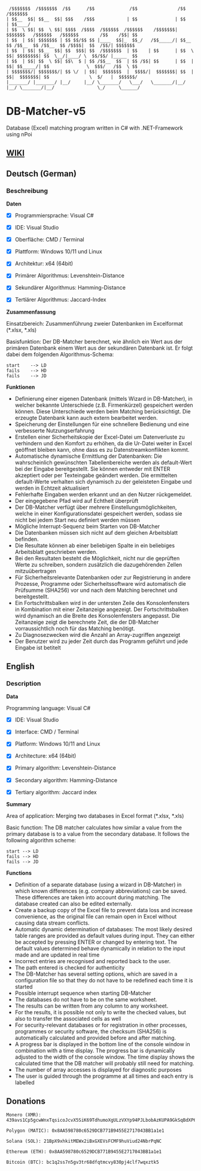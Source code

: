 ```
 /$$$$$$$  /$$$$$$$  /$$      /$$             /$$               /$$                                            /$$$$$$$ 
| $$__  $$| $$__  $$| $$$    /$$$            | $$              | $$                                           | $$____/ 
| $$  \ $$| $$  \ $$| $$$$  /$$$$  /$$$$$$  /$$$$$$    /$$$$$$$| $$$$$$$   /$$$$$$   /$$$$$$        /$$    /$$| $$      
| $$  | $$| $$$$$$$ | $$ $$/$$ $$ |____  $$|_  $$_/   /$$_____/| $$__  $$ /$$__  $$ /$$__  $$ /$$$$|  $$  /$$/| $$$$$$$ 
| $$  | $$| $$__  $$| $$  $$$| $$  /$$$$$$$  | $$    | $$      | $$  \ $$| $$$$$$$$| $$  \__/|____/ \  $$/$$/ |_____  $$
| $$  | $$| $$  \ $$| $$\  $ | $$ /$$__  $$  | $$ /$$| $$      | $$  | $$| $$_____/| $$              \  $$$/   /$$  \ $$
| $$$$$$$/| $$$$$$$/| $$ \/  | $$|  $$$$$$$  |  $$$$/|  $$$$$$$| $$  | $$|  $$$$$$$| $$               \  $/   |  $$$$$$/
|_______/ |_______/ |__/     |__/ \_______/   \___/   \_______/|__/  |__/ \_______/|__/                \_/     \______/
```

# DB-Matcher-v5
Database (Excel) matching program written in C# with .NET-Framework using nPoi

## [WIKI](https://github.com/FaolanBig/DB-Matcher-v5/wiki)

## Deutsch (German)

### Beschreibung

**Daten**

- [x] Programmiersprache:	Visual C#

- [x] IDE:				Visual Studio

- [x] Oberfläche:			CMD / Terminal

- [x] Plattform:			Windows 10/11 und Linux

- [x] Architektur:			x64 (64bit)

- [x] Primärer Algorithmus:     Levenshtein-Distance

- [x] Sekundärer Algorithmus:	Hamming-Distance

- [x] Tertiärer Algorithmus:	Jaccard-Index

**Zusammenfassung**

Einsatzbereich:     Zusammenführung zweier Datenbanken im Excelformat (*.xlsx, *.xls)

Basisfunktion:		Der DB-Matcher berechnet, wie ähnlich ein Wert aus der primären Datenbank einem Wert aus der sekundären Datenbank ist. Er folgt dabei dem folgenden Algorithmus-Schema: 

    start    --> LD
    fails    --> HD
    fails    --> JD


**Funktionen**

-	Definierung einer eigenen Datenbank (mittels Wizard in DB-Matcher), in welcher bekannte Unterschiede (z.B. Firmenkürzel) gespeichert werden können. Diese Unterschiede werden beim Matching berücksichtigt. Die erzeugte Datenbank kann auch extern bearbeitet werden. 
-   Speicherung der Einstellungen für eine schnellere Bedienung und eine verbesserte Nutzungserfahrung
-	Erstellen einer Sicherheitskopie der Excel-Datei um Datenverluste zu verhindern und den Komfort zu erhöhen, da die Ur-Datei weiter in Excel geöffnet bleiben kann, ohne dass es zu Datenstreamkonflikten kommt.
-	Automatische dynamische Ermittlung der Datenbanken: Die wahrscheinlich gewünschten Tabellenbereiche werden als default-Wert bei der Eingabe bereitgestellt. Sie können entweder mit ENTER akzeptiert oder per Texteingabe geändert werden. Die ermittelten default-Werte verhalten sich dynamisch zu der geleisteten Eingabe und werden in Echtzeit aktualisiert
-	Fehlerhafte Eingaben werden erkannt und an den Nutzer rückgemeldet.
-	Der eingegebene Pfad wird auf Echtheit überprüft
-	Der DB-Matcher verfügt über mehrere Einstellungsmöglichkeiten, welche in einer Konfigurationsdatei  gespeichert werden, sodass sie nicht bei jedem Start neu definiert werden müssen
-	Mögliche Interrupt-Sequenz beim Starten von DB-Matcher
-	Die Datenbanken müssen sich nicht auf dem gleichen Arbeitsblatt befinden. 
-	Die Resultate können ab einer beliebigen Spalte in ein beliebiges Arbeitsblatt geschrieben werden.
-	Bei den Resultaten besteht die Möglichkeit, nicht nur die geprüften Werte zu schreiben, sondern zusätzlich die dazugehörenden Zellen mitzuübertragen
-	Für Sicherheitsrelevante Datenbanken oder zur Registrierung in andere Prozesse, Programme oder Sicherheitssoftware wird automatisch die Prüfsumme (SHA256) vor und nach dem Matching berechnet und bereitgestellt. 
-	Ein Fortschrittsbalken wird in der untersten Zeile des Konsolenfensters in Kombination mit einer Zeitanzeige angezeigt. Der Fortschrittsbalken wird dynamisch an die Breite des Konsolenfensters angepasst. Die Zeitanzeige zeigt die berechnete Zeit, die der DB-Matcher vorraussichtlich noch für das Matching benötigt.
-	Zu Diagnosezwecken wird die Anzahl an Array-zugriffen angezeigt
-	Der Benutzer wird zu jeder Zeit durch das Programm geführt und jede Eingabe ist betitelt


## English 

### Description

**Data**

Programming language: Visual C#

- [x] IDE: Visual Studio

- [x] Interface: CMD / Terminal

- [x] Platform: Windows 10/11 and Linux

- [x] Architecture: x64 (64bit)

- [x] Primary algorithm:      Levenshtein-Distance

- [x] Secondary algorithm:    Hamming-Distance

- [x] Tertiary algorithm:     Jaccard index

**Summary**

Area of application: Merging two databases in Excel format (*.xlsx, *.xls)

Basic function:     The DB matcher calculates how similar a value from the primary database is to a value from the secondary database. It follows the following algorithm scheme: 

    start --> LD
    fails --> HD
    fails --> JD

**Functions**

- Definition of a separate database (using a wizard in DB-Matcher) in which known differences (e.g. company abbreviations) can be saved. These differences are taken into account during matching. The database created can also be edited externally. 
- Create a backup copy of the Excel file to prevent data loss and increase convenience, as the original file can remain open in Excel without causing data stream conflicts.
- Automatic dynamic determination of databases: The most likely desired table ranges are provided as default values during input. They can either be accepted by pressing ENTER or changed by entering text. The default values determined behave dynamically in relation to the input made and are updated in real time
- Incorrect entries are recognised and reported back to the user.
- The path entered is checked for authenticity
- The DB-Matcher has several setting options, which are saved in a configuration file so that they do not have to be redefined each time it is started
- Possible interrupt sequence when starting DB-Matcher
- The databases do not have to be on the same worksheet. 
- The results can be written from any column to any worksheet.
- For the results, it is possible not only to write the checked values, but also to transfer the associated cells as well
- For security-relevant databases or for registration in other processes, programmes or security software, the checksum (SHA256) is automatically calculated and provided before and after matching. 
- A progress bar is displayed in the bottom line of the console window in combination with a time display. The progress bar is dynamically adjusted to the width of the console window. The time display shows the calculated time that the DB matcher will probably still need for matching.
- The number of array accesses is displayed for diagnostic purposes
- The user is guided through the programme at all times and each entry is labelled

## Donations

    Monero (XMR): 439avs1Cp5gcwWnxTqsicoJcvX5SiK69TdhumoXgULzVXYp94PJLbobAzKUPA9GkSqBdXP6cgRb4dEpSEGAgdUkTHjcVsaG

    Polygon (MATIC): 0x8AA598780c6529DCB771B9455E2717043BB1a1e1

    Solana (SOL): 21BpX9xhkitMEWx2iBxGXEVsFCMF9huViud24NbrPqNC

    Ethereum (ETH): 0x8AA598780c6529DCB771B9455E2717043BB1a1e1

    Bitcoin (BTC): bc1q2ss7n5gv3tr68dfqtmcvy830pj4clf7wqxztk5


